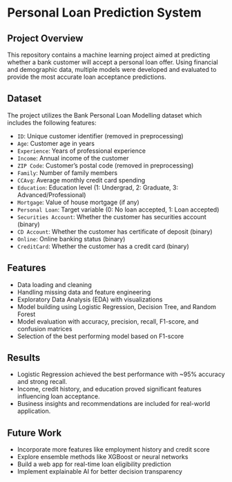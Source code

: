 # Personal Loan Prediction System

## Project Overview    
This repository contains a machine learning project aimed at predicting whether a bank customer will accept a personal loan offer. Using financial and demographic data, multiple models were developed and evaluated to provide the most accurate loan acceptance predictions.    

## Dataset    
The project utilizes the Bank Personal Loan Modelling dataset which includes the following features:    

- `ID`: Unique customer identifier (removed in preprocessing)    
- `Age`: Customer age in years    
- `Experience`: Years of professional experience    
- `Income`: Annual income of the customer    
- `ZIP Code`: Customer’s postal code (removed in preprocessing)    
- `Family`: Number of family members    
- `CCAvg`: Average monthly credit card spending    
- `Education`: Education level (1: Undergrad, 2: Graduate, 3: Advanced/Professional)    
- `Mortgage`: Value of house mortgage (if any)    
- `Personal Loan`: Target variable (0: No loan accepted, 1: Loan accepted)    
- `Securities Account`: Whether the customer has securities account (binary)    
- `CD Account`: Whether the customer has certificate of deposit (binary)    
- `Online`: Online banking status (binary)    
- `CreditCard`: Whether the customer has a credit card (binary)    

       
 
## Features   
- Data loading and cleaning   
- Handling missing data and feature engineering   
- Exploratory Data Analysis (EDA) with visualizations   
- Model building using Logistic Regression, Decision Tree, and Random Forest   
- Model evaluation with accuracy, precision, recall, F1-score, and confusion matrices   
- Selection of the best performing model based on F1-score   



## Results   

- Logistic Regression achieved the best performance with ~95% accuracy and strong recall.   
- Income, credit history, and education proved significant features influencing loan acceptance.   
- Business insights and recommendations are included for real-world application.   
   
## Future Work

- Incorporate more features like employment history and credit score   
- Explore ensemble methods like XGBoost or neural networks   
- Build a web app for real-time loan eligibility prediction   
- Implement explainable AI for better decision transparency   



